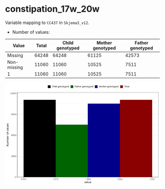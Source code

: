 # constipation_17w_20w
Variable mapping to `CC437` in `Skjema3_v12`.
- Number of values:

| Value | Total | Child genotyped | Mother genotyped | Father genotyped |
| ----- | ----- | --------------- | ---------------- | ---------------- |
| Missing | 64248 | 64248 | 61125 | 42573 |
| Non-missing | 11060 | 11060 | 10525 | 7511 |
| 1 | 11060 | 11060 | 10525 | 7511 |



![](constipation_17w_20w_n.png)



